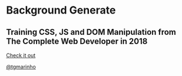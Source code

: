 # Background Generate

## Training CSS, JS and DOM Manipulation from The Complete Web Developer in 2018

[Check it out](https://tgmarinho.github.io/background-generate/)

[@tgmarinho](https://twitter.com/tgmarinho)
